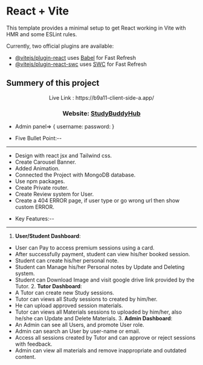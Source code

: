 # React + Vite

This template provides a minimal setup to get React working in Vite with HMR and some ESLint rules.

Currently, two official plugins are available:

- [@vitejs/plugin-react](https://github.com/vitejs/vite-plugin-react/blob/main/packages/plugin-react/README.md) uses [Babel](https://babeljs.io/) for Fast Refresh
- [@vitejs/plugin-react-swc](https://github.com/vitejs/vite-plugin-react-swc) uses [SWC](https://swc.rs/) for Fast Refresh













## Summery of this project

<p align="center">Live Link : https://b9a11-client-side-a.app/ <p/>
  <h3 align="center">Website: <a href="https://b9a11-client-side-ah.web.app">StudyBuddyHub</a></h3>





  * Admin panel=> {
    username:
    password:
  }



  
  - Five Bullet Point:--
  ------------------------------

  * Design with react jsx and Tailwind css.
  * Create Carousel Banner.
  * Added Animation.
  * Connected the Project with MongoDB database.
  * Use npm packages.
  * Create Private router.
  * Create Review system for User.
  * Create a 404 ERROR page, if user type or go wrong url then show custom ERROR.


 - Key Features:--
 --------------------------

   1. **User/Student Dashboard**: 
 - User can Pay to access premium sessions using a card.
 - After successfully payment, student can view his/her booked session.
 - Student can create his/her personal note.
 - Student can Manage his/her Personal notes by Update and Deleting system.
 - Student can Download Image and visit google drive link provided by the Tutor.
   2. **Tutor Dashboard**:
 - A Tutor can create new Study sessions. 
 - Tutor can views all Study sessions to created by him/her.
 - He can upload approved session materials.
 - Tutor can views all Materials sessions to uploaded by him/her, also he/she can Update and Delete Materials.
   3. **Admin Dashboard**:
 - An Admin can see all Users, and promote User role.
 - Admin can search an User by user-name or email.
 - Access all sessions created by Tutor and can approve or reject sessions with feedback.
 - Admin can view all materials and remove inappropriate and outdated content.